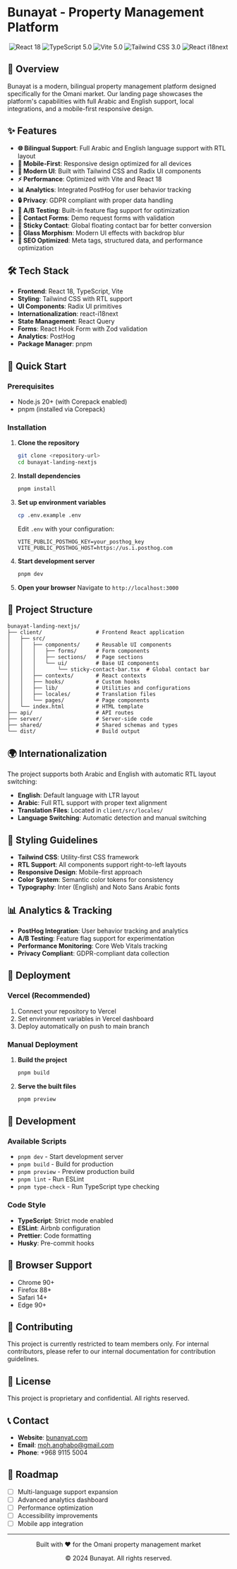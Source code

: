 # Bunayat - Property Management Platform

<div align="center">
  <img src="https://img.shields.io/badge/React-18-blue" alt="React 18" />
  <img src="https://img.shields.io/badge/TypeScript-5.0-blue" alt="TypeScript 5.0" />
  <img src="https://img.shields.io/badge/Vite-5.0-purple" alt="Vite 5.0" />
  <img src="https://img.shields.io/badge/Tailwind-3.0-cyan" alt="Tailwind CSS 3.0" />
  <img src="https://img.shields.io/badge/i18n-React_i18next-green" alt="React i18next" />
</div>

## 🌟 Overview

Bunayat is a modern, bilingual property management platform designed specifically for the Omani market. Our landing page showcases the platform's capabilities with full Arabic and English support, local integrations, and a mobile-first responsive design.

## ✨ Features

- **🌐 Bilingual Support**: Full Arabic and English language support with RTL layout
- **📱 Mobile-First**: Responsive design optimized for all devices
- **🎨 Modern UI**: Built with Tailwind CSS and Radix UI components
- **⚡ Performance**: Optimized with Vite and React 18
- **📊 Analytics**: Integrated PostHog for user behavior tracking
- **🔒 Privacy**: GDPR compliant with proper data handling
- **🎯 A/B Testing**: Built-in feature flag support for optimization
- **📧 Contact Forms**: Demo request forms with validation
- **💬 Sticky Contact**: Global floating contact bar for better conversion
- **🎨 Glass Morphism**: Modern UI effects with backdrop blur
- **🚀 SEO Optimized**: Meta tags, structured data, and performance optimization

## 🛠️ Tech Stack

- **Frontend**: React 18, TypeScript, Vite
- **Styling**: Tailwind CSS with RTL support
- **UI Components**: Radix UI primitives
- **Internationalization**: react-i18next
- **State Management**: React Query
- **Forms**: React Hook Form with Zod validation
- **Analytics**: PostHog
- **Package Manager**: pnpm

## 🚀 Quick Start

### Prerequisites

- Node.js 20+ (with Corepack enabled)
- pnpm (installed via Corepack)

### Installation

1. **Clone the repository**

   ```bash
   git clone <repository-url>
   cd bunayat-landing-nextjs
   ```

2. **Install dependencies**

   ```bash
   pnpm install
   ```

3. **Set up environment variables**

   ```bash
   cp .env.example .env
   ```

   Edit `.env` with your configuration:

   ```env
   VITE_PUBLIC_POSTHOG_KEY=your_posthog_key
   VITE_PUBLIC_POSTHOG_HOST=https://us.i.posthog.com
   ```

4. **Start development server**

   ```bash
   pnpm dev
   ```

5. **Open your browser**
   Navigate to `http://localhost:3000`

## 📁 Project Structure

```
bunayat-landing-nextjs/
├── client/                 # Frontend React application
│   ├── src/
│   │   ├── components/     # Reusable UI components
│   │   │   ├── forms/      # Form components
│   │   │   ├── sections/   # Page sections
│   │   │   └── ui/         # Base UI components
│   │   │       └── sticky-contact-bar.tsx  # Global contact bar
│   │   ├── contexts/       # React contexts
│   │   ├── hooks/          # Custom hooks
│   │   ├── lib/            # Utilities and configurations
│   │   ├── locales/        # Translation files
│   │   └── pages/          # Page components
│   └── index.html          # HTML template
├── api/                    # API routes
├── server/                 # Server-side code
├── shared/                 # Shared schemas and types
└── dist/                   # Build output
```

## 🌍 Internationalization

The project supports both Arabic and English with automatic RTL layout switching:

- **English**: Default language with LTR layout
- **Arabic**: Full RTL support with proper text alignment
- **Translation Files**: Located in `client/src/locales/`
- **Language Switching**: Automatic detection and manual switching

## 🎨 Styling Guidelines

- **Tailwind CSS**: Utility-first CSS framework
- **RTL Support**: All components support right-to-left layouts
- **Responsive Design**: Mobile-first approach
- **Color System**: Semantic color tokens for consistency
- **Typography**: Inter (English) and Noto Sans Arabic fonts

## 📊 Analytics & Tracking

- **PostHog Integration**: User behavior tracking and analytics
- **A/B Testing**: Feature flag support for experimentation
- **Performance Monitoring**: Core Web Vitals tracking
- **Privacy Compliant**: GDPR-compliant data collection

## 🚀 Deployment

### Vercel (Recommended)

1. Connect your repository to Vercel
2. Set environment variables in Vercel dashboard
3. Deploy automatically on push to main branch

### Manual Deployment

1. **Build the project**

   ```bash
   pnpm build
   ```

2. **Serve the built files**

   ```bash
   pnpm preview
   ```

## 🔧 Development

### Available Scripts

- `pnpm dev` - Start development server
- `pnpm build` - Build for production
- `pnpm preview` - Preview production build
- `pnpm lint` - Run ESLint
- `pnpm type-check` - Run TypeScript type checking

### Code Style

- **TypeScript**: Strict mode enabled
- **ESLint**: Airbnb configuration
- **Prettier**: Code formatting
- **Husky**: Pre-commit hooks

## 📱 Browser Support

- Chrome 90+
- Firefox 88+
- Safari 14+
- Edge 90+

## 🤝 Contributing

This project is currently restricted to team members only. For internal contributors, please refer to our internal documentation for contribution guidelines.

## 📄 License

This project is proprietary and confidential. All rights reserved.

## 📞 Contact

- **Website**: [bunanyat.com](https://bunanyat.com)
- **Email**: <moh.anghabo@gmail.com>
- **Phone**: +968 9115 5004

## 🎯 Roadmap

- [ ] Multi-language support expansion
- [ ] Advanced analytics dashboard
- [ ] Performance optimization
- [ ] Accessibility improvements
- [ ] Mobile app integration

---

<div align="center">
  <p>Built with ❤️ for the Omani property management market</p>
  <p>© 2024 Bunayat. All rights reserved.</p>
</div>
